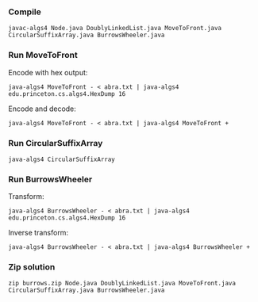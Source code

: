 
### Compile
```
javac-algs4 Node.java DoublyLinkedList.java MoveToFront.java CircularSuffixArray.java BurrowsWheeler.java
```

### Run MoveToFront
Encode with hex output:
```
java-algs4 MoveToFront - < abra.txt | java-algs4 edu.princeton.cs.algs4.HexDump 16
```

Encode and decode:
```
java-algs4 MoveToFront - < abra.txt | java-algs4 MoveToFront +
```


### Run CircularSuffixArray
```
java-algs4 CircularSuffixArray
```

### Run BurrowsWheeler
Transform:
```
java-algs4 BurrowsWheeler - < abra.txt | java-algs4 edu.princeton.cs.algs4.HexDump 16
```

Inverse transform:
```
java-algs4 BurrowsWheeler - < abra.txt | java-algs4 BurrowsWheeler +
```

### Zip solution
```
zip burrows.zip Node.java DoublyLinkedList.java MoveToFront.java CircularSuffixArray.java BurrowsWheeler.java
```
